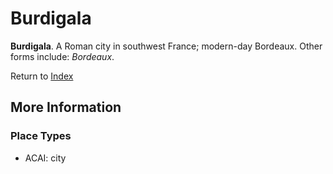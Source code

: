 # Burdigala
**Burdigala**. 
A Roman city in southwest France; modern-day Bordeaux. 
Other forms include: 
*Bordeaux*. 








Return to [Index](00-Index.md)

## More Information

### Place Types

* ACAI: city




